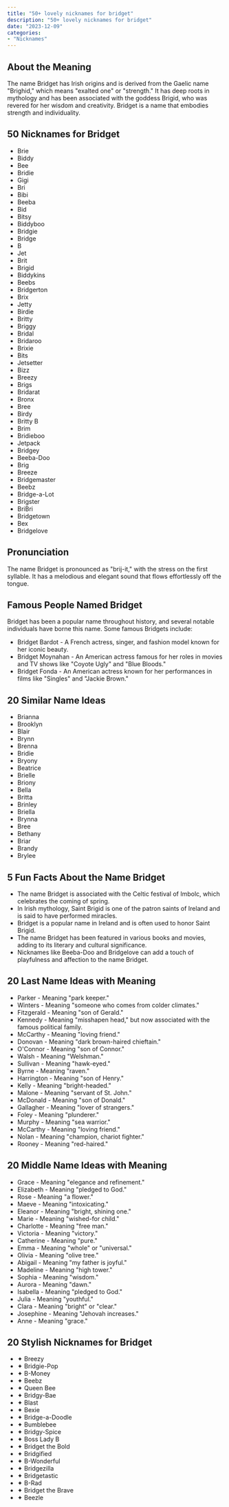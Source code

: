 ```yaml
---
title: "50+ lovely nicknames for bridget"
description: "50+ lovely nicknames for bridget"
date: "2023-12-09"
categories:
- "Nicknames"
---
```



About the Meaning
-----------------

The name Bridget has Irish origins and is derived from the Gaelic name "Brighid," which means "exalted one" or "strength." It has deep roots in mythology and has been associated with the goddess Brigid, who was revered for her wisdom and creativity. Bridget is a name that embodies strength and individuality.

50 Nicknames for Bridget
------------------------

- Brie
- Biddy
- Bee
- Bridie
- Gigi
- Bri
- Bibi
- Beeba
- Bid
- Bitsy
- Biddyboo
- Bridgie
- Bridge
- B
- Jet
- Brit
- Brigid
- Biddykins
- Beebs
- Bridgerton
- Brix
- Jetty
- Birdie
- Britty
- Briggy
- Bridal
- Bridaroo
- Brixie
- Bits
- Jetsetter
- Bizz
- Breezy
- Brigs
- Bridarat
- Bronx
- Bree
- Birdy
- Britty B
- Brim
- Bridieboo
- Jetpack
- Bridgey
- Beeba-Doo
- Brig
- Breeze
- Bridgemaster
- Beebz
- Bridge-a-Lot
- Brigster
- BriBri
- Bridgetown
- Bex
- Bridgelove

Pronunciation
-------------

The name Bridget is pronounced as "brij-it," with the stress on the first syllable. It has a melodious and elegant sound that flows effortlessly off the tongue.

Famous People Named Bridget
---------------------------

Bridget has been a popular name throughout history, and several notable individuals have borne this name. Some famous Bridgets include:

- Bridget Bardot - A French actress, singer, and fashion model known for her iconic beauty.
- Bridget Moynahan - An American actress famous for her roles in movies and TV shows like "Coyote Ugly" and "Blue Bloods."
- Bridget Fonda - An American actress known for her performances in films like "Singles" and "Jackie Brown."

20 Similar Name Ideas
---------------------

- Brianna
- Brooklyn
- Blair
- Brynn
- Brenna
- Bridie
- Bryony
- Beatrice
- Brielle
- Briony
- Bella
- Britta
- Brinley
- Briella
- Brynna
- Bree
- Bethany
- Briar
- Brandy
- Brylee

5 Fun Facts About the Name Bridget
----------------------------------

- The name Bridget is associated with the Celtic festival of Imbolc, which celebrates the coming of spring.
- In Irish mythology, Saint Brigid is one of the patron saints of Ireland and is said to have performed miracles.
- Bridget is a popular name in Ireland and is often used to honor Saint Brigid.
- The name Bridget has been featured in various books and movies, adding to its literary and cultural significance.
- Nicknames like Beeba-Doo and Bridgelove can add a touch of playfulness and affection to the name Bridget.

20 Last Name Ideas with Meaning
-------------------------------

- Parker - Meaning "park keeper."
- Winters - Meaning "someone who comes from colder climates."
- Fitzgerald - Meaning "son of Gerald."
- Kennedy - Meaning "misshapen head," but now associated with the famous political family.
- McCarthy - Meaning "loving friend."
- Donovan - Meaning "dark brown-haired chieftain."
- O'Connor - Meaning "son of Connor."
- Walsh - Meaning "Welshman."
- Sullivan - Meaning "hawk-eyed."
- Byrne - Meaning "raven."
- Harrington - Meaning "son of Henry."
- Kelly - Meaning "bright-headed."
- Malone - Meaning "servant of St. John."
- McDonald - Meaning "son of Donald."
- Gallagher - Meaning "lover of strangers."
- Foley - Meaning "plunderer."
- Murphy - Meaning "sea warrior."
- McCarthy - Meaning "loving friend."
- Nolan - Meaning "champion, chariot fighter."
- Rooney - Meaning "red-haired."

20 Middle Name Ideas with Meaning
---------------------------------

- Grace - Meaning "elegance and refinement."
- Elizabeth - Meaning "pledged to God."
- Rose - Meaning "a flower."
- Maeve - Meaning "intoxicating."
- Eleanor - Meaning "bright, shining one."
- Marie - Meaning "wished-for child."
- Charlotte - Meaning "free man."
- Victoria - Meaning "victory."
- Catherine - Meaning "pure."
- Emma - Meaning "whole" or "universal."
- Olivia - Meaning "olive tree."
- Abigail - Meaning "my father is joyful."
- Madeline - Meaning "high tower."
- Sophia - Meaning "wisdom."
- Aurora - Meaning "dawn."
- Isabella - Meaning "pledged to God."
- Julia - Meaning "youthful."
- Clara - Meaning "bright" or "clear."
- Josephine - Meaning "Jehovah increases."
- Anne - Meaning "grace."

20 Stylish Nicknames for Bridget
--------------------------------

- ✦ Breezy
- ✦ Bridgie-Pop
- ✦ B-Money
- ✦ Beebz
- ✦ Queen Bee
- ✦ Bridgy-Bae
- ✦ Blast
- ✦ Bexie
- ✦ Bridge-a-Doodle
- ✦ Bumblebee
- ✦ Bridgy-Spice
- ✦ Boss Lady B
- ✦ Bridget the Bold
- ✦ Bridgified
- ✦ B-Wonderful
- ✦ Bridgezilla
- ✦ Bridgetastic
- ✦ B-Rad
- ✦ Bridget the Brave
- ✦ Beezle
